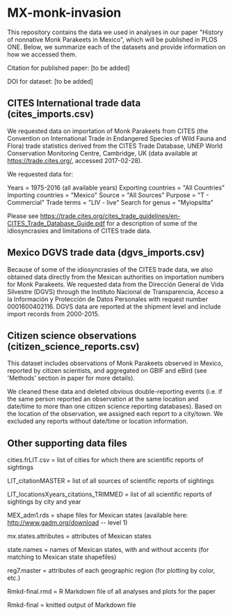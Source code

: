 # MX-monk-invasion

This repository contains the data we used in analyses in our paper "History of nonnative Monk Parakeets in Mexico", which will be published in PLOS ONE. Below, we summarize each of the datasets and provide information on how we accessed them.

Citation for published paper: [to be added]

DOI for dataset: [to be added]

## CITES International trade data (cites_imports.csv)

We requested data on importation of Monk Parakeets from CITES (the Convention on International Trade in Endangered Species of Wild Fauna and Flora) trade statistics derived from the CITES Trade Database, UNEP World Conservation Monitoring Centre, Cambridge, UK (data available at https://trade.cites.org/, accessed 2017-02-28).

We requested data for: 

Years = 1975-2016 (all available years)
Exporting countries = "All Countries"
Importing countries = "Mexico"
Source = "All Sources"
Purpose = "T - Commercial"
Trade terms = "LIV - live"
Search for genus = "Myiopsitta"

Please see https://trade.cites.org/cites_trade_guidelines/en-CITES_Trade_Database_Guide.pdf for a description of some of the idiosyncrasies and limitations of CITES trade data.

## Mexico DGVS trade data (dgvs_imports.csv)

Because of some of the idiosyncrasies of the CITES trade data, we also obtained data directly from the Mexican authorities on importation numbers for Monk Parakeets. We requested data from the Dirección General de Vida Silvestre (DGVS) through the Instituto Nacional de Transparencia, Acceso a la Información y Protección de Datos Personales with request number 0001600402116. DGVS data are reported at the shipment level and include import records from 2000-2015. 

## Citizen science observations (citizen_science_reports.csv)

This dataset includes observations of Monk Parakeets observed in Mexico, reported by citizen scientists, and aggregated on GBIF and eBird (see 'Methods' section in paper for more details). 

We cleaned these data and deleted obvious double-reporting events (i.e. if the same person reported an observation at the same location and date/time to more than one citizen science reporting databases). Based on the location of the observation, we assigned each report to a city/town. We excluded any reports without date/time or location information.

## Other supporting data files

cities.frLIT.csv = list of cities for which there are scientific reports of sightings

LIT_citationMASTER = list of all sources of scientific reports of sightings

LIT_locationsXyears_citations_TRIMMED = list of all scientific reports of sightings by city and year

MEX_adm1.rds = shape files for Mexican states (available here: http://www.gadm.org/download -- level 1)

mx.states.attributes = attributes of Mexican states

state.names = names of Mexican states, with and without accents (for matching to Mexican state shapefiles)

reg7.master = attributes of each geographic region (for plotting by color, etc.)

Rmkd-final.rmd = R Markdown file of all analyses and plots for the paper

Rmkd-final = knitted output of Markdown file


